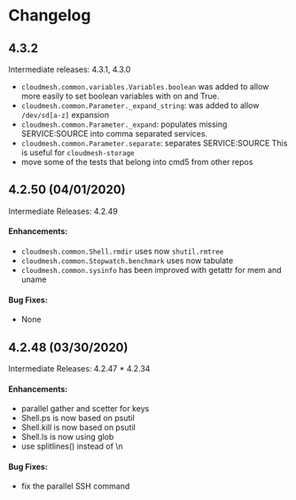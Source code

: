 # Changelog

## 4.3.2

Intermediate releases: 4.3.1, 4.3.0

* `cloudmesh.common.variables.Variables.boolean` was added to allow more
  easily to set boolean variables with on and True.
* `cloudmesh.common.Parameter._expand_string`: was added to allow
  `/dev/sd[a-z]` expansion
* `cloudmesh.common.Parameter._expand`: populates missing SERVICE:SOURCE
  into comma separated services.
* `cloudmesh.common.Parameter.separate`: separates SERVICE:SOURCE
  This is useful for `cloudmesh-storage`
* move some of the tests that belong into cmd5 from other repos

## 4.2.50 (04/01/2020)

Intermediate Releases: 4.2.49

#### Enhancements:

* `cloudmesh.common.Shell.rmdir` uses now `shutil.rmtree`
* `cloudmesh.common.Stopwatch.benchmark` uses now tabulate
* `cloudmesh.common.sysinfo` has been improved with getattr for mem and
  uname

#### Bug Fixes:

* None

## 4.2.48 (03/30/2020)

Intermediate Releases: 4.2.47 * 4.2.34

#### Enhancements:

* parallel gather and scetter for keys
* Shell.ps is now based on psutil
* Shell.kill is now based on psutil
* Shell.ls is now using glob
* use splitlines() instead of \n

#### Bug Fixes:

* fix the parallel SSH command

